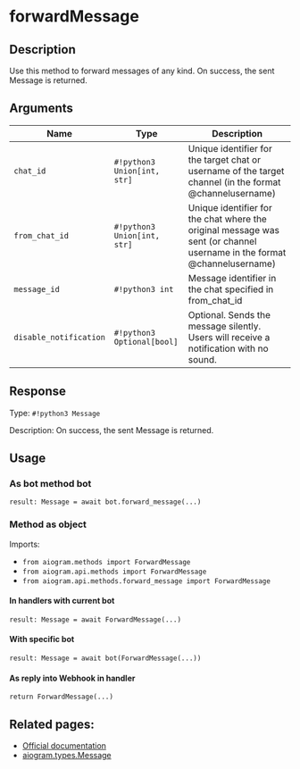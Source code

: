 # forwardMessage

## Description

Use this method to forward messages of any kind. On success, the sent Message is returned.


## Arguments

| Name | Type | Description |
| - | - | - |
| `chat_id` | `#!python3 Union[int, str]` | Unique identifier for the target chat or username of the target channel (in the format @channelusername) |
| `from_chat_id` | `#!python3 Union[int, str]` | Unique identifier for the chat where the original message was sent (or channel username in the format @channelusername) |
| `message_id` | `#!python3 int` | Message identifier in the chat specified in from_chat_id |
| `disable_notification` | `#!python3 Optional[bool]` | Optional. Sends the message silently. Users will receive a notification with no sound. |



## Response

Type: `#!python3 Message`

Description: On success, the sent Message is returned.


## Usage


### As bot method bot

```python3
result: Message = await bot.forward_message(...)
```

### Method as object

Imports:

- `from aiogram.methods import ForwardMessage`
- `from aiogram.api.methods import ForwardMessage`
- `from aiogram.api.methods.forward_message import ForwardMessage`

#### In handlers with current bot
```python3
result: Message = await ForwardMessage(...)
```

#### With specific bot
```python3
result: Message = await bot(ForwardMessage(...))
```
#### As reply into Webhook in handler
```python3
return ForwardMessage(...)
```



## Related pages:

- [Official documentation](https://core.telegram.org/bots/api#forwardmessage)
- [aiogram.types.Message](../types/message.md)
